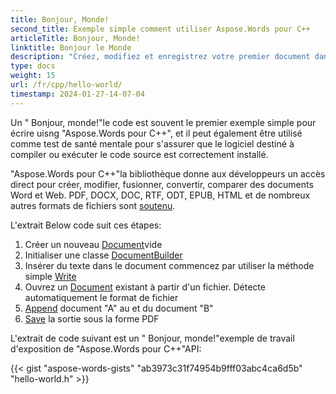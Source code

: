 ```yaml
---
title: Bonjour, Monde!
second_title: Exemple simple comment utiliser Aspose.Words pour C++
articleTitle: Bonjour, Monde!
linktitle: Bonjour le Monde
description: "Créez, modifiez et enregistrez votre premier document dans n'importe quel format pris en charge à l'aide de Aspose.Words pour C++ pour découvrir sa simplicité et sa puissance en C++."
type: docs
weight: 15
url: /fr/cpp/hello-world/
timestamp: 2024-01-27-14-07-04
---
```


Un " Bonjour, monde!"le code est souvent le premier exemple simple pour écrire uisng "Aspose.Words pour C++", et il peut également être utilisé comme test de santé mentale pour s'assurer que le logiciel destiné à compiler ou exécuter le code source est correctement installé.

"Aspose.Words pour C++"la bibliothèque donne aux développeurs un accès direct pour créer, modifier, fusionner, convertir, comparer des documents Word et Web. PDF, DOCX, DOC, RTF, ODT, EPUB, HTML et de nombreux autres formats de fichiers sont [soutenu](/words/cpp/supported-document-formats/).

L'extrait Below code suit ces étapes:

1. Créer un nouveau [Document](https://reference.aspose.com/words/cpp/aspose.words/document/)vide
1. Initialiser une classe [DocumentBuilder](https://reference.aspose.com/words/cpp/aspose.words/documentbuilder/)
1. Insérer du texte dans le document commencez par utiliser la méthode simple [Write](https://reference.aspose.com/words/cpp/aspose.words/documentbuilder/write/)
1. Ouvrez un [Document](https://reference.aspose.com/words/cpp/aspose.words/document/document/) existant à partir d'un fichier. Détecte automatiquement le format de fichier
1. [Append](https://reference.aspose.com/words/cpp/aspose.words/document/appenddocument/) document "A" au et du document "B"
1. [Save](https://reference.aspose.com/words/cpp/aspose.words/document/save/) la sortie sous la forme PDF

L'extrait de code suivant est un " Bonjour, monde!"exemple de travail d'exposition de "Aspose.Words pour C++"API:

{{< gist "aspose-words-gists" "ab3973c31f74954b9fff03abc4ca6d5b" "hello-world.h" >}}
